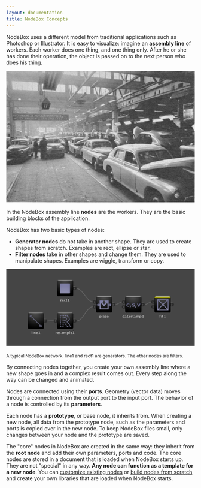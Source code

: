```yaml
---
layout: documentation
title: NodeBox Concepts
---
```


NodeBox uses a different model from traditional applications such as Photoshop or Illustrator. It is easy to visualize: imagine an **assembly line** of workers. Each worker does one thing, and one thing only. After he or she has done their operation, the object is passed on to the next person who does his thing.

![The Ford Assembly Line](/media/img/using/concepts-assembly-line.jpg)

In the NodeBox assembly line **nodes** are the workers. They are the basic building blocks of the application.

NodeBox has two basic types of nodes:

* **Generator nodes** do not take in another shape. They are used to create shapes from scratch. Examples are rect, ellipse or star.
* **Filter nodes** take in other shapes and change them. They are used to manipulate shapes. Examples are wiggle, transform or copy.

![A typical NodeBox script](/media/img/using/concepts-nodebox-network.png)

<small>A typical NodeBox network. line1 and rect1 are generators. The other nodes are filters.</small>

By connecting nodes together, you create your own assembly line where a new shape goes in and a complex result comes out. Every step along the way can be changed and animated.

Nodes are connected using their **ports**. Geometry (vector data) moves through a connection from the output port to the input port. The behavior of a node is controlled by its **parameters**.

Each node has a **prototype**, or base node, it inherits from. When creating a new node, all data from the prototype node, such as the parameters and ports is copied over in the new node. To keep NodeBox files small, only changes between your node and the prototype are saved.

The "core" nodes in NodeBox are created in the same way: they inherit from the **root node** and add their own parameters, ports and code. The core nodes are stored in a document that is loaded when NodeBox starts up. They are not "special" in any way. **Any node can function as a template for a new node**. You can [customize existing nodes](metadata.html) or [build nodes from scratch](../advanced/programming-nodes.html) and create your own libraries that are loaded when NodeBox starts.
